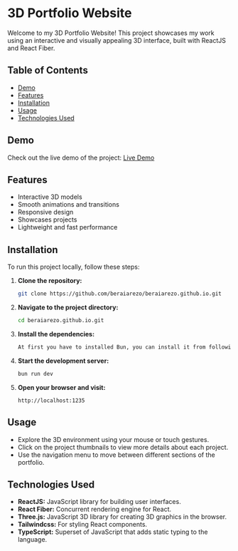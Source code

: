 # 3D Portfolio Website

Welcome to my 3D Portfolio Website! This project showcases my work using an interactive and visually appealing 3D interface, built with ReactJS and React Fiber.

## Table of Contents

- [Demo](#demo)
- [Features](#features)
- [Installation](#installation)
- [Usage](#usage)
- [Technologies Used](#technologies-used)

## Demo

Check out the live demo of the project: [Live Demo](https://beraiarezo.github.io)

## Features

- Interactive 3D models
- Smooth animations and transitions
- Responsive design
- Showcases projects
- Lightweight and fast performance

## Installation

To run this project locally, follow these steps:

1. **Clone the repository:**

   ```sh
   git clone https://github.com/beraiarezo/beraiarezo.github.io.git
   ```

2. **Navigate to the project directory:**

   ```sh
   cd beraiarezo.github.io.git
   ```

3. **Install the dependencies:**

   ```sh
   At first you have to installed Bun, you can install it from following link: https://bun.sh/ after just run: bun install
   ```

4. **Start the development server:**

   ```sh
   bun run dev
   ```

5. **Open your browser and visit:**

   ```
   http://localhost:1235
   ```

## Usage

- Explore the 3D environment using your mouse or touch gestures.
- Click on the project thumbnails to view more details about each project.
- Use the navigation menu to move between different sections of the portfolio.

## Technologies Used

- **ReactJS:** JavaScript library for building user interfaces.
- **React Fiber:** Concurrent rendering engine for React.
- **Three.js:** JavaScript 3D library for creating 3D graphics in the browser.
- **Tailwindcss:** For styling React components.
- **TypeScript:** Superset of JavaScript that adds static typing to the language.
